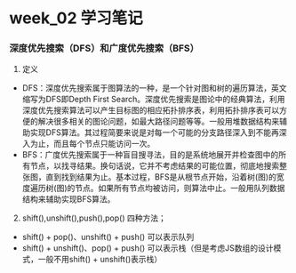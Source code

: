 # week_02 学习笔记
### 深度优先搜索（DFS）和广度优先搜索（BFS） 
1. 定义
  - DFS：深度优先搜索属于图算法的一种，是一个针对图和树的遍历算法，英文缩写为DFS即Depth First Search。深度优先搜索是图论中的经典算法，利用深度优先搜索算法可以产生目标图的相应拓扑排序表，利用拓扑排序表可以方便的解决很多相关的图论问题，如最大路径问题等等。一般用堆数据结构来辅助实现DFS算法。其过程简要来说是对每一个可能的分支路径深入到不能再深入为止，而且每个节点只能访问一次。
  - BFS：广度优先搜索属于一种盲目搜寻法，目的是系统地展开并检查图中的所有节点，以找寻结果。换句话说，它并不考虑结果的可能位置，彻底地搜索整张图，直到找到结果为止。基本过程，BFS是从根节点开始，沿着树(图)的宽度遍历树(图)的节点。如果所有节点均被访问，则算法中止。一般用队列数据结构来辅助实现BFS算法。

2. shift(),unshift(),push(),pop() 四种方法；
  - shift() + pop()、unshift() + push() 可以表示队列 
  - shift() + unshift()、pop() + push() 可以表示栈（但是考虑JS数组的设计模式，一般不用shift() + unshift()表示栈）